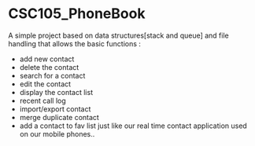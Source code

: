 # CSC105_PhoneBook

A simple project based on data structures[stack and queue] and file handling that allows the basic functions :
- add new contact
- delete the contact
- search for a contact
- edit the contact
- display the contact list
- recent call log
- import/export contact   
- merge duplicate contact
- add a contact to fav list
just like our real time contact application used on our mobile phones..
